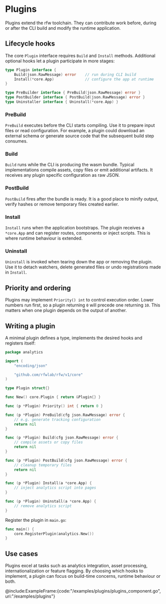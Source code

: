 # Plugins

Plugins extend the rfw toolchain. They can contribute work before, during or after the CLI build and modify the runtime application.

## Lifecycle hooks

The core `Plugin` interface requires `Build` and `Install` methods. Additional optional hooks let a plugin participate in more stages:

```go
type Plugin interface {
    Build(json.RawMessage) error    // run during CLI build
    Install(*core.App)              // configure the app at runtime
}

type PreBuilder interface { PreBuild(json.RawMessage) error }
type PostBuilder interface { PostBuild(json.RawMessage) error }
type Uninstaller interface { Uninstall(*core.App) }
```

### PreBuild
`PreBuild` executes before the CLI starts compiling. Use it to prepare input files or read configuration. For example, a plugin could download an external schema or generate source code that the subsequent build step consumes.

### Build
`Build` runs while the CLI is producing the wasm bundle. Typical implementations compile assets, copy files or emit additional artifacts. It receives any plugin specific configuration as raw JSON.

### PostBuild
`PostBuild` fires after the bundle is ready. It is a good place to minify output, verify hashes or remove temporary files created earlier.

### Install
`Install` runs when the application bootstraps. The plugin receives a `*core.App` and can register routes, components or inject scripts. This is where runtime behaviour is extended.

### Uninstall
`Uninstall` is invoked when tearing down the app or removing the plugin. Use it to detach watchers, delete generated files or undo registrations made in `Install`.

## Priority and ordering
Plugins may implement `Priority() int` to control execution order. Lower numbers run first, so a plugin returning `0` will precede one returning `10`. This matters when one plugin depends on the output of another.

## Writing a plugin
A minimal plugin defines a type, implements the desired hooks and registers itself:

```go
package analytics

import (
    "encoding/json"

    "github.com/rfwlab/rfw/v1/core"
)

type Plugin struct{}

func New() core.Plugin { return &Plugin{} }

func (p *Plugin) Priority() int { return 0 }

func (p *Plugin) PreBuild(cfg json.RawMessage) error {
    // e.g. generate tracking configuration
    return nil
}

func (p *Plugin) Build(cfg json.RawMessage) error {
    // compile assets or copy files
    return nil
}

func (p *Plugin) PostBuild(cfg json.RawMessage) error {
    // cleanup temporary files
    return nil
}

func (p *Plugin) Install(a *core.App) {
    // inject analytics script into pages
}

func (p *Plugin) Uninstall(a *core.App) {
    // remove analytics script
}
```

Register the plugin in `main.go`:

```go
func main() {
    core.RegisterPlugin(analytics.New())
}
```

## Use cases
Plugins excel at tasks such as analytics integration, asset processing, internationalization or feature flagging. By choosing which hooks to implement, a plugin can focus on build-time concerns, runtime behaviour or both.

@include:ExampleFrame:{code:"/examples/plugins/plugins_component.go", uri:"/examples/plugins"}
